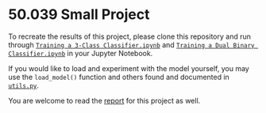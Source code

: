 # 50.039 Small Project

To recreate the results of this project, please clone this repository and run through [`Training a 3-Class Classifier.ipynb`](https://github.com/han-keong/50.039-Small-Project/blob/master/Training%20a%203-Class%20Classifier.ipynb) and [`Training a Dual Binary Classifier.ipynb`](https://github.com/han-keong/50.039-Small-Project/blob/master/Training%20a%20Dual%20Binary%20Classifier.ipynb) in your Jupyter Notebook.

If you would like to load and experiment with the model yourself, you may use the `load_model()` function and others found and documented in [`utils.py`](https://github.com/han-keong/50.039-Small-Project/blob/master/utils.py).

You are welcome to read the [report](https://github.com/han-keong/50.039-Small-Project/blob/master/Small%20Project%20Report.pdf) for this project as well.